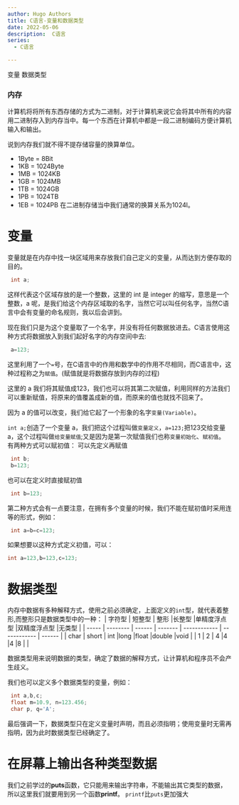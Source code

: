 ```yaml
---
author: Hugo Authors
title: C语言-变量和数据类型
date: 2022-05-06
description:  C语言
series:
  - C语言

---
```


变量
数据类型

<!--more-->

### 内存

计算机将将所有东西存储的方式为二进制，对于计算机来说它会将其中所有的内容用二进制存入到内存当中。每一个东西在计算机中都是一段二进制编码方便计算机输入和输出。

说到内存我们就不得不提存储容量的换算单位。
 - 1Byte = 8Bit
 - 1KB = 1024Byte
 - 1MB = 1024KB
 - 1GB = 1024MB
 - 1TB = 1024GB
 - 1PB = 1024TB
 - 1EB = 1024PB
在二进制存储当中我们通常的换算关系为1024l。


# 变量
  变量就是在内存中找一块区域用来存放我们自己定义的变量，从而达到方便存取的目的。
  ```c
   int a;
  ```
  这样代表这个区域存放的是一个整数，这里的 int 是 integer 的缩写，意思是一个整数，a 呢，是我们给这个内存区域取的名字，当然它可以叫任何名字，当然C语言中会有变量的命名规则，我以后会讲到。

  现在我们只是为这个变量取了一个名字，并没有将任何数据放进去。C语言使用这种方式将数据放入到我们起好名字的内存空间中去:
  ```c
   a=123;
  ```
  这里利用了一个`=`号，在C语言中的作用和数学中的作用不尽相同，而C语言中，这种过程称之为`赋值`。(赋值就是将数据存放到内存的过程)

  这里的 a 我们将其赋值成123，我们也可以将其第二次赋值，利用同样的方法我们可以重新赋值，将原来的值覆盖成新的值，而原来的值也就找不回来了。

  因为 a 的值可以改变，我们给它起了一个形象的名字`变量(Variable)`。

  `int a;`创造了一个变量 a，我们把这个过程叫做`变量定义`，`a=123;`把123交给变量a，这个过程叫做`给变量赋值`;又是因为是第一次赋值我们也称`变量初始化`、`赋初值`。
  有两种方式可以赋初值：
  可以先定义再赋值
  ```c
   int b;
   b=123;
  ```
  也可以在定义时直接赋初值
  ```c
   int b=123;
  ```
  第二种方式会有一点要注意，在拥有多个变量的时候，我们不能在赋初值时采用连等的形式，例如：
  ```c
   int a=b=c=123;
  ```
  如果想要以这种方式定义初值，可以：
  ```c
  int a=123,b=123,c=123;
  ```



# 数据类型
  内存中数据有多种解释方式，使用之前必须确定，上面定义的`int`型，就代表着整形,而整形只是数据类型中的一种：
| 字符型  | 短整型   | 整形    |长整型    |单精度浮点型   |双精度浮点型   |无类型   |
| -----  | -------- | ------ | -------  | ------------ | ------------ | ------ |
| char   | short    | int    |long      |float         |double        |void    |
| 1      | 2        | 4      |4         |4             |8             |        |

  数据类型用来说明数据的类型，确定了数据的解释方式，让计算机和程序员不会产生歧义。

  我们也可以定义多个数据类型的变量，例如：
  ```c
   int a,b,c;
   float m=10.9, n=123.456;
   char p, q='A';
  ```

最后强调一下，数据类型只在定义变量时声明，而且必须指明；使用变量时无需再指明，因为此时数据类型已经确定了。 

# 在屏幕上输出各种类型数据
我们之前学过的**puts**函数，它只能用来输出字符串，不能输出其它类型的数据，所以这里我们就要用到另一个函数**printf**。
`printf`比`puts`更加强大